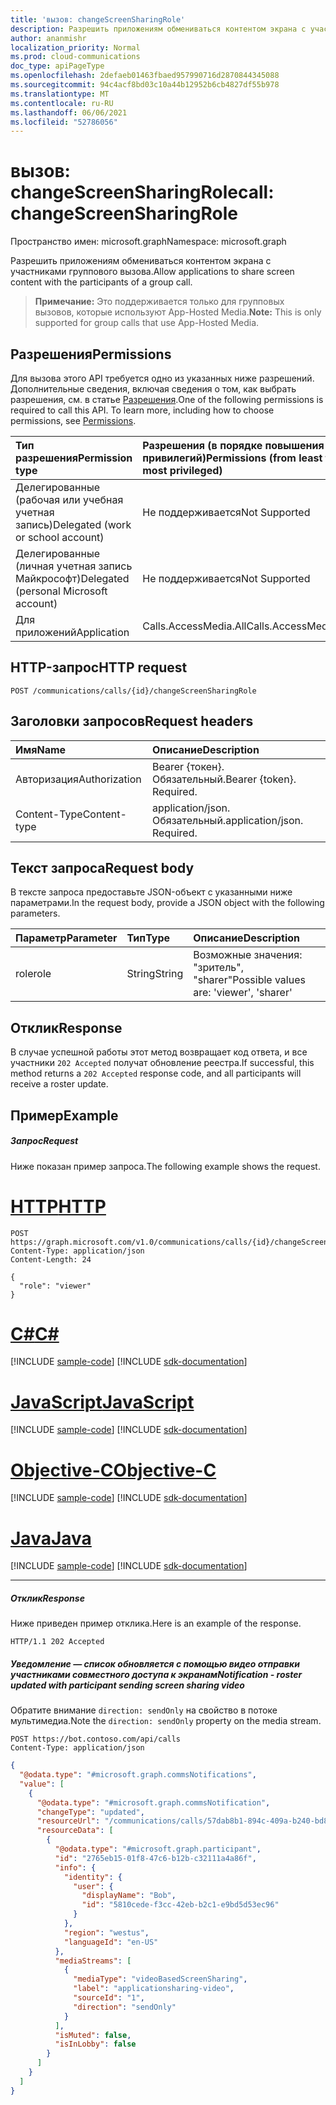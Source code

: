 ```yaml
---
title: 'вызов: changeScreenSharingRole'
description: Разрешить приложениям обмениваться контентом экрана с участниками группового вызова.
author: ananmishr
localization_priority: Normal
ms.prod: cloud-communications
doc_type: apiPageType
ms.openlocfilehash: 2defaeb01463fbaed957990716d2870844345088
ms.sourcegitcommit: 94c4acf8bd03c10a44b12952b6cb4827df55b978
ms.translationtype: MT
ms.contentlocale: ru-RU
ms.lasthandoff: 06/06/2021
ms.locfileid: "52786056"
---
```

# <a name="call-changescreensharingrole"></a><span data-ttu-id="2b4b1-103">вызов: changeScreenSharingRole</span><span class="sxs-lookup"><span data-stu-id="2b4b1-103">call: changeScreenSharingRole</span></span>

<span data-ttu-id="2b4b1-104">Пространство имен: microsoft.graph</span><span class="sxs-lookup"><span data-stu-id="2b4b1-104">Namespace: microsoft.graph</span></span>

<span data-ttu-id="2b4b1-105">Разрешить приложениям обмениваться контентом экрана с участниками группового вызова.</span><span class="sxs-lookup"><span data-stu-id="2b4b1-105">Allow applications to share screen content with the participants of a group call.</span></span>

> <span data-ttu-id="2b4b1-106">**Примечание:** Это поддерживается только для групповых вызовов, которые используют App-Hosted Media.</span><span class="sxs-lookup"><span data-stu-id="2b4b1-106">**Note:** This is only supported for group calls that use App-Hosted Media.</span></span>

## <a name="permissions"></a><span data-ttu-id="2b4b1-107">Разрешения</span><span class="sxs-lookup"><span data-stu-id="2b4b1-107">Permissions</span></span>
<span data-ttu-id="2b4b1-p101">Для вызова этого API требуется одно из указанных ниже разрешений. Дополнительные сведения, включая сведения о том, как выбрать разрешения, см. в статье [Разрешения](/graph/permissions-reference).</span><span class="sxs-lookup"><span data-stu-id="2b4b1-p101">One of the following permissions is required to call this API. To learn more, including how to choose permissions, see [Permissions](/graph/permissions-reference).</span></span>

| <span data-ttu-id="2b4b1-110">Тип разрешения</span><span class="sxs-lookup"><span data-stu-id="2b4b1-110">Permission type</span></span>                        | <span data-ttu-id="2b4b1-111">Разрешения (в порядке повышения привилегий)</span><span class="sxs-lookup"><span data-stu-id="2b4b1-111">Permissions (from least to most privileged)</span></span> |
|:---------------------------------------|:--------------------------------------------|
| <span data-ttu-id="2b4b1-112">Делегированные (рабочая или учебная учетная запись)</span><span class="sxs-lookup"><span data-stu-id="2b4b1-112">Delegated (work or school account)</span></span>     | <span data-ttu-id="2b4b1-113">Не поддерживается</span><span class="sxs-lookup"><span data-stu-id="2b4b1-113">Not Supported</span></span>                               |
| <span data-ttu-id="2b4b1-114">Делегированные (личная учетная запись Майкрософт)</span><span class="sxs-lookup"><span data-stu-id="2b4b1-114">Delegated (personal Microsoft account)</span></span> | <span data-ttu-id="2b4b1-115">Не поддерживается</span><span class="sxs-lookup"><span data-stu-id="2b4b1-115">Not Supported</span></span>                               |
| <span data-ttu-id="2b4b1-116">Для приложений</span><span class="sxs-lookup"><span data-stu-id="2b4b1-116">Application</span></span>                            | <span data-ttu-id="2b4b1-117">Calls.AccessMedia.All</span><span class="sxs-lookup"><span data-stu-id="2b4b1-117">Calls.AccessMedia.All</span></span>                       |

## <a name="http-request"></a><span data-ttu-id="2b4b1-118">HTTP-запрос</span><span class="sxs-lookup"><span data-stu-id="2b4b1-118">HTTP request</span></span>
<!-- { "blockType": "ignored" } -->
```http
POST /communications/calls/{id}/changeScreenSharingRole
```

## <a name="request-headers"></a><span data-ttu-id="2b4b1-119">Заголовки запросов</span><span class="sxs-lookup"><span data-stu-id="2b4b1-119">Request headers</span></span>
| <span data-ttu-id="2b4b1-120">Имя</span><span class="sxs-lookup"><span data-stu-id="2b4b1-120">Name</span></span>          | <span data-ttu-id="2b4b1-121">Описание</span><span class="sxs-lookup"><span data-stu-id="2b4b1-121">Description</span></span>               |
|:--------------|:--------------------------|
| <span data-ttu-id="2b4b1-122">Авторизация</span><span class="sxs-lookup"><span data-stu-id="2b4b1-122">Authorization</span></span> | <span data-ttu-id="2b4b1-p102">Bearer {токен}. Обязательный.</span><span class="sxs-lookup"><span data-stu-id="2b4b1-p102">Bearer {token}. Required.</span></span> |
| <span data-ttu-id="2b4b1-125">Content-Type</span><span class="sxs-lookup"><span data-stu-id="2b4b1-125">Content-type</span></span>  | <span data-ttu-id="2b4b1-p103">application/json. Обязательный.</span><span class="sxs-lookup"><span data-stu-id="2b4b1-p103">application/json. Required.</span></span>|

## <a name="request-body"></a><span data-ttu-id="2b4b1-128">Текст запроса</span><span class="sxs-lookup"><span data-stu-id="2b4b1-128">Request body</span></span>
<span data-ttu-id="2b4b1-129">В тексте запроса предоставьте JSON-объект с указанными ниже параметрами.</span><span class="sxs-lookup"><span data-stu-id="2b4b1-129">In the request body, provide a JSON object with the following parameters.</span></span>

| <span data-ttu-id="2b4b1-130">Параметр</span><span class="sxs-lookup"><span data-stu-id="2b4b1-130">Parameter</span></span>      | <span data-ttu-id="2b4b1-131">Тип</span><span class="sxs-lookup"><span data-stu-id="2b4b1-131">Type</span></span>    |<span data-ttu-id="2b4b1-132">Описание</span><span class="sxs-lookup"><span data-stu-id="2b4b1-132">Description</span></span>|
|:---------------|:--------|:----------|
|<span data-ttu-id="2b4b1-133">role</span><span class="sxs-lookup"><span data-stu-id="2b4b1-133">role</span></span>|<span data-ttu-id="2b4b1-134">String</span><span class="sxs-lookup"><span data-stu-id="2b4b1-134">String</span></span>|<span data-ttu-id="2b4b1-135">Возможные значения: "зритель", "sharer"</span><span class="sxs-lookup"><span data-stu-id="2b4b1-135">Possible values are: 'viewer', 'sharer'</span></span>|

## <a name="response"></a><span data-ttu-id="2b4b1-136">Отклик</span><span class="sxs-lookup"><span data-stu-id="2b4b1-136">Response</span></span>
<span data-ttu-id="2b4b1-137">В случае успешной работы этот метод возвращает код ответа, и все участники `202 Accepted` получат обновление реестра.</span><span class="sxs-lookup"><span data-stu-id="2b4b1-137">If successful, this method returns a `202 Accepted` response code, and all participants will receive a roster update.</span></span>

## <a name="example"></a><span data-ttu-id="2b4b1-138">Пример</span><span class="sxs-lookup"><span data-stu-id="2b4b1-138">Example</span></span>

##### <a name="request"></a><span data-ttu-id="2b4b1-139">Запрос</span><span class="sxs-lookup"><span data-stu-id="2b4b1-139">Request</span></span>
<span data-ttu-id="2b4b1-140">Ниже показан пример запроса.</span><span class="sxs-lookup"><span data-stu-id="2b4b1-140">The following example shows the request.</span></span>


# <a name="http"></a>[<span data-ttu-id="2b4b1-141">HTTP</span><span class="sxs-lookup"><span data-stu-id="2b4b1-141">HTTP</span></span>](#tab/http)
<!-- {
  "blockType": "request",
  "name": "call-changeScreenSharingRole"
}-->
```http
POST https://graph.microsoft.com/v1.0/communications/calls/{id}/changeScreenSharingRole
Content-Type: application/json
Content-Length: 24

{
  "role": "viewer"
}
```
# <a name="c"></a>[<span data-ttu-id="2b4b1-142">C#</span><span class="sxs-lookup"><span data-stu-id="2b4b1-142">C#</span></span>](#tab/csharp)
[!INCLUDE [sample-code](../includes/snippets/csharp/call-changescreensharingrole-csharp-snippets.md)]
[!INCLUDE [sdk-documentation](../includes/snippets/snippets-sdk-documentation-link.md)]

# <a name="javascript"></a>[<span data-ttu-id="2b4b1-143">JavaScript</span><span class="sxs-lookup"><span data-stu-id="2b4b1-143">JavaScript</span></span>](#tab/javascript)
[!INCLUDE [sample-code](../includes/snippets/javascript/call-changescreensharingrole-javascript-snippets.md)]
[!INCLUDE [sdk-documentation](../includes/snippets/snippets-sdk-documentation-link.md)]

# <a name="objective-c"></a>[<span data-ttu-id="2b4b1-144">Objective-C</span><span class="sxs-lookup"><span data-stu-id="2b4b1-144">Objective-C</span></span>](#tab/objc)
[!INCLUDE [sample-code](../includes/snippets/objc/call-changescreensharingrole-objc-snippets.md)]
[!INCLUDE [sdk-documentation](../includes/snippets/snippets-sdk-documentation-link.md)]

# <a name="java"></a>[<span data-ttu-id="2b4b1-145">Java</span><span class="sxs-lookup"><span data-stu-id="2b4b1-145">Java</span></span>](#tab/java)
[!INCLUDE [sample-code](../includes/snippets/java/call-changescreensharingrole-java-snippets.md)]
[!INCLUDE [sdk-documentation](../includes/snippets/snippets-sdk-documentation-link.md)]

---


##### <a name="response"></a><span data-ttu-id="2b4b1-146">Отклик</span><span class="sxs-lookup"><span data-stu-id="2b4b1-146">Response</span></span>
<span data-ttu-id="2b4b1-147">Ниже приведен пример отклика.</span><span class="sxs-lookup"><span data-stu-id="2b4b1-147">Here is an example of the response.</span></span> 

<!-- {
  "blockType": "response",
  "truncated": true
} -->
```http
HTTP/1.1 202 Accepted
```
##### <a name="notification---roster-updated-with-participant-sending-screen-sharing-video"></a><span data-ttu-id="2b4b1-148">Уведомление — список обновляется с помощью видео отправки участниками совместного доступа к экранам</span><span class="sxs-lookup"><span data-stu-id="2b4b1-148">Notification - roster updated with participant sending screen sharing video</span></span>
<span data-ttu-id="2b4b1-149">Обратите внимание `direction: sendOnly` на свойство в потоке мультимедиа.</span><span class="sxs-lookup"><span data-stu-id="2b4b1-149">Note the `direction: sendOnly` property on the media stream.</span></span>

```http
POST https://bot.contoso.com/api/calls
Content-Type: application/json
```

<!-- {
  "blockType": "example",
  "@odata.type": "microsoft.graph.commsNotifications"
}-->
```json
{
  "@odata.type": "#microsoft.graph.commsNotifications",
  "value": [
    {
      "@odata.type": "#microsoft.graph.commsNotification",
      "changeType": "updated",
      "resourceUrl": "/communications/calls/57dab8b1-894c-409a-b240-bd8beae78896/participants",
      "resourceData": [
        {
          "@odata.type": "#microsoft.graph.participant",
          "id": "2765eb15-01f8-47c6-b12b-c32111a4a86f",
          "info": {
            "identity": {
              "user": {
                "displayName": "Bob",
                "id": "5810cede-f3cc-42eb-b2c1-e9bd5d53ec96"
              }
            },
            "region": "westus",
            "languageId": "en-US"
          },
          "mediaStreams": [
            {
              "mediaType": "videoBasedScreenSharing",
              "label": "applicationsharing-video",
              "sourceId": "1",
              "direction": "sendOnly"
            }
          ],
          "isMuted": false,
          "isInLobby": false
        }
      ]
    }
  ]
}
```

<!-- uuid: 8fcb5dbc-d5aa-4681-8e31-b001d5168d79
2015-10-25 14:57:30 UTC -->
<!--
{
  "type": "#page.annotation",
  "description": "call: changeScreenSharingRole",
  "keywords": "",
  "section": "documentation",
  "tocPath": "",
  "suppressions": [
  ]
}
-->


